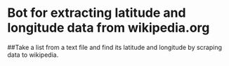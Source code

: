 Bot for extracting latitude and longitude data from wikipedia.org
=================================================================

##Take a list from a text file and find its latitude and longitude by scraping
data to wikipedia.